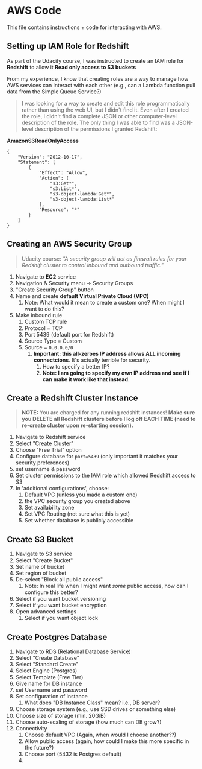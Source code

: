 # AWS Code
This file contains instructions + code for interacting with AWS.

## Setting up IAM Role for Redshift
As part of the Udacity course, I was instructed to create an IAM role for **Redshift** to allow it **Read only access to S3 buckets**

From my experience, I know that creating roles are a way to manage how AWS services can interact with each other (e.g., can a Lambda function pull data from the Simple Queue Service?)

>I was looking for a way to create and edit this role programmatically rather than using the web UI, but I didn't find it.
Even after I created the role, I didn't find a complete JSON or other computer-level description of the role.
The only thing I was able to find was a JSON-level description of the permissions I granted Redshift:

**AmazonS3ReadOnlyAccess**
```
{
    "Version": "2012-10-17",
    "Statement": [
        {
            "Effect": "Allow",
            "Action": [
                "s3:Get*",
                "s3:List*",
                "s3-object-lambda:Get*",
                "s3-object-lambda:List*"
            ],
            "Resource": "*"
        }
    ]
}
```

## Creating an AWS Security Group
>Udacity course: *"A security group will act as firewall rules for your Redshift cluster to control inbound and outbound traffic."*

1. Navigate to **EC2** service
2. Navigation & Security menu -> Security Groups
3. "Create Security Group" button
4. Name and create **default Virtual Private Cloud (VPC)**
   1. Note: What would it mean to create a custom one? When might I want to do this?
5. Make inbound rule
   1. Custom TCP rule
   2. Protocol = TCP
   3. Port 5439 (default port for Redshift)
   4. Source Type = Custom
   5. Source = `0.0.0.0/0`
      1. **Important: this all-zeroes IP address allows ALL incoming connectcions**. It's actually terrible for security.
         1. How to specify a better IP?
         2. **Note: I am going to specify my own IP address and see if I can make it work like that instead.**


## Create a Redshift Cluster Instance
>**NOTE:** You are charged for any running redshift instances! **Make sure you DELETE all Redshift clusters before I log off EACH TIME (need to re-create cluster upon re-starting session).**

1. Navigate to Redshift service
2. Select "Create Cluster"
3. Choose "Free Trial" option
4. Configure database for `port=5439` (only important it matches your security preferences)
5. set username & password
6. Set cluster permissions to the IAM role which allowed Redshift access to S3
7. In 'additional configurations', choose:
   1. Default VPC (unless you made a custom one)
   2. the VPC security group you created above
   3. Set availability zone
   4. Set VPC Routing (not sure what this is yet)
   5. Set whether database is publicly accessible
   
## Create S3 Bucket
1. Navigate to S3 service
2. Select "Create Bucket"
3. Set name of bucket
4. Set region of bucket
5. De-select "Block all public access"
   1. Note: In real life when I might want *some* public access, how can I configure this better?
6. Select if you want bucket versioning
7. Select if you want bucket encryption
8. Open advanced settings
   1. Select if you want object lock

## Create Postgres Database
1. Navigate to RDS (Relational Database Service)
2. Select "Create Database"
3. Select "Standard Create"
4. Select Engine (Postgres)
5. Select Template (Free Tier)
6. Give name for DB instance
7. set Username and password
8. Set configuration of instance
   1. What does "DB Instance Class" mean? i.e., DB server?
9. Choose storage system (e.g., use SSD drives or something else)
10. Choose size of storage (min. 20GiB)
11. Choose auto-scaling of storage (how much can DB grow?)
12. Connectivity
    1.  Choose default VPC (Again, when would I choose another??)
    2.  Allow public access (again, how could I make this more specific in the future?)
    3.  Choose port (5432 is Postgres default)
    4.  